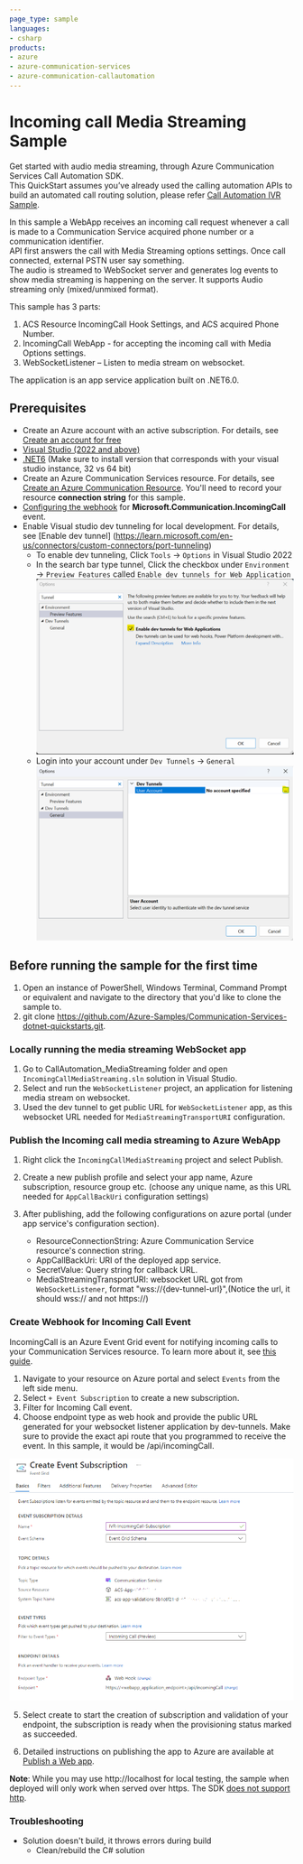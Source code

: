 ```yaml
---
page_type: sample
languages:
- csharp
products:
- azure
- azure-communication-services
- azure-communication-callautomation
---
```


# Incoming call Media Streaming Sample

Get started with audio media streaming, through Azure Communication Services Call Automation SDK.  
This QuickStart assumes you’ve already used the calling automation APIs to build an automated call routing solution, please refer [Call Automation IVR Sample](https://github.com/Azure-Samples/communication-services-dotnet-quickstarts/tree/main/CallAutomation_SimpleIvr).

In this sample a WebApp receives an incoming call request whenever a call is made to a Communication Service acquired phone number or a communication identifier.  
API first answers the call with Media Streaming options settings. Once call connected, external PSTN user say something.  
The audio is streamed to WebSocket server and generates log events to show media streaming is happening on the server.
It supports Audio streaming only (mixed/unmixed format).

This sample has 3 parts:

1. ACS Resource IncomingCall Hook Settings, and ACS acquired Phone Number.
2. IncomingCall WebApp - for accepting the incoming call with Media Options settings.
3. WebSocketListener – Listen to media stream on websocket.

The application is an app service application built on .NET6.0.

## Prerequisites

- Create an Azure account with an active subscription. For details, see [Create an account for free](https://azure.microsoft.com/free/)
- [Visual Studio (2022 and above)](https://visualstudio.microsoft.com/vs/)
- [.NET6](https://dotnet.microsoft.com/en-us/download/dotnet-framework/net48) (Make sure to install version that corresponds with your visual studio instance, 32 vs 64 bit)
- Create an Azure Communication Services resource. For details, see [Create an Azure Communication Resource](https://docs.microsoft.com/azure/communication-services/quickstarts/create-communication-resource). You'll need to record your resource **connection string** for this sample.
- [Configuring the webhook](https://learn.microsoft.com/en-us/azure/communication-services/quickstarts/call-automation/callflows-for-customer-interactions?pivots=programming-language-csharp#subscribe-to-incomingcall-event) for **Microsoft.Communication.IncomingCall** event.
- Enable Visual studio dev tunneling for local development. For details, see [Enable dev tunnel] (https://learn.microsoft.com/en-us/connectors/custom-connectors/port-tunneling)
	- To enable dev tunneling, Click `Tools` -> `Options` in Visual Studio 2022
	- In the search bar type tunnel, Click the checkbox under `Environment` -> `Preview Features` called `Enable dev tunnels for Web Application`
	![EnableDevTunnel](./Media/EnableDevTunnel.png)
	- Login into your account under `Dev Tunnels` -> `General`  
	![LogInDevTunnel](./Media/AddAccountForTunnel.png)


## Before running the sample for the first time

1. Open an instance of PowerShell, Windows Terminal, Command Prompt or equivalent and navigate to the directory that you'd like to clone the sample to.
2. git clone https://github.com/Azure-Samples/Communication-Services-dotnet-quickstarts.git.

### Locally running the media streaming WebSocket app

1. Go to CallAutomation_MediaStreaming folder and open `IncomingCallMediaStreaming.sln` solution in Visual Studio.
2. Select and run the `WebSocketListener` project, an application for listening media stream on websocket.
3. Used the dev tunnel to get public URL for `WebSocketListener` app, as this websocket URL needed for `MediaStreamingTransportURI` configuration.

### Publish  the Incoming call media streaming to Azure WebApp

1. Right click the `IncomingCallMediaStreaming` project and select Publish.
2. Create a new publish profile and select your app name, Azure subscription, resource group etc. (choose any unique name, as this URL needed for `AppCallBackUri` configuration settings)
3. After publishing, add the following configurations on azure portal (under app service's configuration section).

	- ResourceConnectionString: Azure Communication Service resource's connection string.
	- AppCallBackUri: URI of the deployed app service.
	- SecretValue: Query string for callback URL.
	- MediaStreamingTransportURI: websocket URL got from `WebSocketListener`, format "wss://{dev-tunnel-url}",(Notice the url, it should wss:// and not https://)

### Create Webhook for Incoming Call Event

IncomingCall is an Azure Event Grid event for notifying incoming calls to your Communication Services resource. To learn more about it, see [this guide](https://learn.microsoft.com/en-us/azure/communication-services/concepts/call-automation/incoming-call-notification).  

1. Navigate to your resource on Azure portal and select `Events` from the left side menu.
2. Select `+ Event Subscription` to create a new subscription.
3. Filter for Incoming Call event.
4. Choose endpoint type as web hook and provide the public URL generated for your websocket listener application by dev-tunnels. Make sure to provide the exact api route that you programmed to receive the event. In this sample, it would be <dev-tunnel-url>/api/incomingCall.  

![Event Grid Subscription for Incoming Call](./Media/EventgridSubscription-IncomingCall.png)

5. Select create to start the creation of subscription and validation of your endpoint, the subscription is ready when the provisioning status marked as succeeded.


6. Detailed instructions on publishing the app to Azure are available at [Publish a Web app](https://docs.microsoft.com/visualstudio/deployment/quickstart-deploy-to-azure?view=vs-2019).

**Note**: While you may use http://localhost for local testing, the sample when deployed will only work when served over https. The SDK [does not support http](https://docs.microsoft.com/azure/communication-services/concepts/voice-video-calling/calling-sdk-features#user-webrtc-over-https).

### Troubleshooting

- Solution doesn't build, it throws errors during build
  - Clean/rebuild the C# solution
